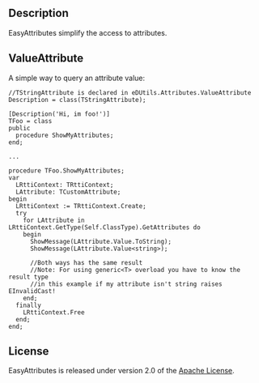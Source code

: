 ## Description
EasyAttributes simplify the access to attributes.

## ValueAttribute
A simple way to query an attribute value:


    //TStringAttribute is declared in eDUtils.Attributes.ValueAttribute
    Description = class(TStringAttribute);

    [Description('Hi, im foo!')]
    TFoo = class
    public
      procedure ShowMyAttributes;
    end;
    
    ...

    procedure TFoo.ShowMyAttributes;
    var
      LRttiContext: TRttiContext;
      LAttribute: TCustomAttribute;
    begin
      LRttiContext := TRttiContext.Create;
      try
        for LAttribute in LRttiContext.GetType(Self.ClassType).GetAttributes do
        begin
          ShowMessage(LAttribute.Value.ToString);
          ShowMessage(LAttribute.Value<string>);
          
          //Both ways has the same result
          //Note: For using generic<T> overload you have to know the result type
          //in this example if my attribute isn't string raises EInvalidCast! 
        end;
      finally
        LRttiContext.Free
      end;
    end;

## License
EasyAttributes is released under version 2.0 of the [Apache License][].

[Apache License]: http://www.apache.org/licenses/LICENSE-2.0
